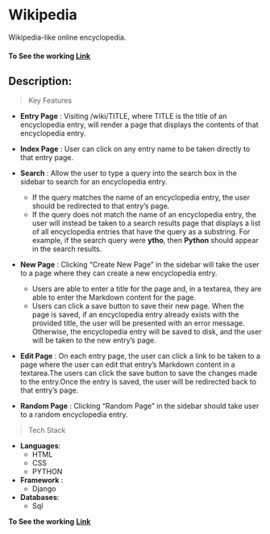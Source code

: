 # Wikipedia
Wikipedia-like online encyclopedia.
#### **To See the working** **[Link](https://youtu.be/0RFpRVDDdRk)**
## Description:
>Key Features

- **Entry Page** : Visiting /wiki/TITLE, where TITLE is the title of an encyclopedia entry, will render a page that displays the contents of that encyclopedia entry.

- **Index Page** : User can click on any entry name to be taken directly to that entry page.

- **Search** : Allow the user to type a query into the search box in the sidebar to search for an encyclopedia entry. 
  - If the query matches the name of an encyclopedia entry, the user should be redirected to that entry’s page.
  - If the query does not match the name of an encyclopedia entry, the user will instead be taken to a search results page that                           displays a list of all encyclopedia entries that have the query as a substring. For example, if the search query were **ytho**,                       then **Python** should appear in the search results.

- **New Page** : Clicking “Create New Page” in the sidebar will take the user to a page where they can create a new encyclopedia entry.
  - Users are able to enter a title for the page and, in a textarea, they are able to enter the Markdown content for the page. 
  - Users can click a save button to save their new page. When the page is saved, if an encyclopedia entry already exists with the provided title, the user will be presented with an error message. Otherwise, the encyclopedia entry will be saved to disk, and the user will be taken to the new entry’s page.

- **Edit Page** : On each entry page, the user can click a link to be taken to a page where the user can edit that entry’s Markdown content in a textarea.The users can click the save button to save the changes made to the entry.Once the entry is saved, the user will be redirected back to that entry’s page.

- **Random Page** : Clicking “Random Page” in the sidebar should take user to a random encyclopedia entry.

>Tech Stack
- **Languages**: 
  - HTML
  - CSS
  - PYTHON
- **Framework** :
  - Django
- **Databases**: 
  - Sql

**To See the working** **[Link](https://youtu.be/0RFpRVDDdRk)**
